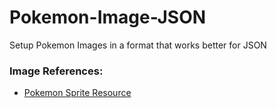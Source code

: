 # Pokemon-Image-JSON
Setup Pokemon Images in a format that works better for JSON

### Image References:
- [Pokemon Sprite Resource](https://www.spriters-resource.com/nintendo_switch/pokemonhome/sheet/125926/)
